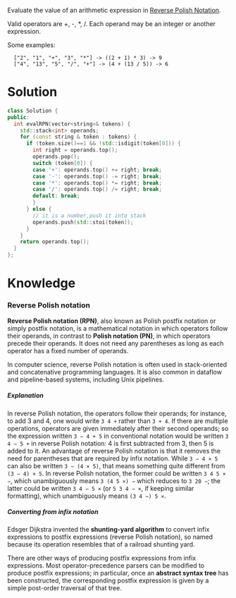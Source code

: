 
Evaluate the value of an arithmetic expression in [Reverse Polish Notation](https://en.wikipedia.org/wiki/Reverse_Polish_notation).

Valid operators are +, -, *, /. Each operand may be an integer or another expression.

Some examples:

```
  ["2", "1", "+", "3", "*"] -> ((2 + 1) * 3) -> 9
  ["4", "13", "5", "/", "+"] -> (4 + (13 / 5)) -> 6
```

# Solution


```cpp
class Solution {
public:
  int evalRPN(vector<string>& tokens) {
    std::stack<int> operands;
    for (const string & token : tokens) {
      if (token.size()==1 && !std::isdigit(token[0])) {
        int right = operands.top();
        operands.pop();
        switch (token[0]) {
        case '+': operands.top() += right; break;
        case '-': operands.top() -= right; break;
        case '*': operands.top() *= right; break;
        case '/': operands.top() /= right; break;
        default: break;
        }
      } else {
        // it is a number,push it into stack
        operands.push(std::stoi(token));
      }
    }
    return operands.top();
  }
};
```

# Knowledge

### Reverse Polish notation

__Reverse Polish notation (RPN)__, also known as Polish postfix notation or simply postfix notation, is a mathematical notation in which operators follow their operands, in contrast to __Polish notation (PN)__, in which operators precede their operands. It does not need any parentheses as long as each operator has a fixed number of operands. 

In computer science, reverse Polish notation is often used in stack-oriented and concatenative programming languages. It is also common in dataflow and pipeline-based systems, including Unix pipelines.
                                                                            
##### Explanation
                                                                            
In reverse Polish notation, the operators follow their operands; for instance, to add 3 and 4, one would write ```3 4 +``` rather than ```3 + 4```. If there are multiple operations, operators are given immediately after their second operands; so the expression written ```3 − 4 + 5``` in conventional notation would be written ```3 4 − 5 +``` in reverse Polish notation: 4 is first subtracted from 3, then 5 is added to it. An advantage of reverse Polish notation is that it removes the need for parentheses that are required by infix notation. While ```3 − 4 × 5``` can also be written ```3 − (4 × 5)```, that means something quite different from ```(3 − 4) × 5```. In reverse Polish notation, the former could be written ```3 4 5 × −```, which unambiguously means ```3 (4 5 ×) −``` which reduces to ```3 20 −```; the latter could be written ```3 4 − 5 ×``` (or ```5 3 4 − ×```, if keeping similar formatting), which unambiguously means ```(3 4 −) 5 ×```.
                                                                            
##### Converting from infix notation
                                                                            
Edsger Dijkstra invented the __shunting-yard algorithm__ to convert infix expressions to postfix expressions (reverse Polish notation), so named because its operation resembles that of a railroad shunting yard.

There are other ways of producing postfix expressions from infix expressions. Most operator-precedence parsers can be modified to produce postfix expressions; in particular, once an __abstract syntax tree__ has been constructed, the corresponding postfix expression is given by a simple post-order traversal of that tree.                                                                            
